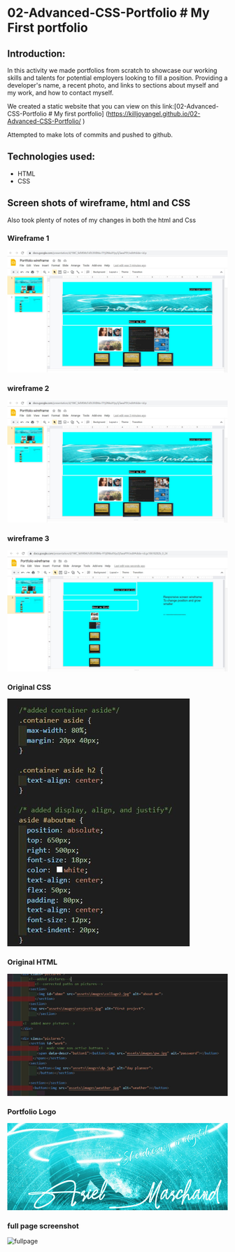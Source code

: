 # 02-Advanced-CSS-Portfolio # My First portfolio
## Introduction:

In this activity we made portfolios from scratch to showcase our working skills and talents for potential employers looking to fill a position. Providing a developer's name, a recent photo, and links to sections about myself and my work, and how to contact myself.

We created a static website that you can view on this link:[02-Advanced-CSS-Portfolio # My first portfolio] (https://killjoyangel.github.io/02-Advanced-CSS-Portfolio/
)

Attempted to make lots of commits and pushed to github. 

## Technologies used:
* HTML
* CSS
## Screen shots of wireframe, html and CSS

Also took plenty of notes of my changes in both the html and Css

### Wireframe 1
![screenshot](./assets/images/wireframe.JPG)

### wireframe 2
![screenshot](./assets/images/wireframe2.JPG)

### wireframe 3
![screenshot](./assets/images/responsive.JPG)

### Original CSS
![Screenshot](./assets/images/csssh.JPG)

### Original HTML
![Screenshot](./assets/images/htmlsh.JPG)

### Portfolio Logo
![logo](./assets/images/logo.jpg)

### full page screenshot
![fullpage](./assets/images/fullpage.PNG)